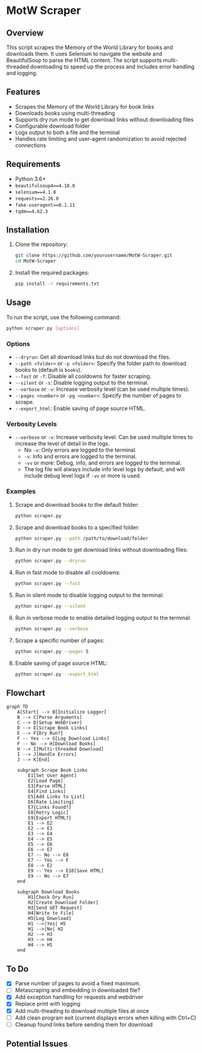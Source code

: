 # MotW Scraper

## Overview

This script scrapes the Memory of the World Library for books and downloads them. It uses Selenium to navigate the website and BeautifulSoup to parse the HTML content. The script supports multi-threaded downloading to speed up the process and includes error handling and logging.

## Features

- Scrapes the Memory of the World Library for book links
- Downloads books using multi-threading
- Supports dry run mode to get download links without downloading files
- Configurable download folder
- Logs output to both a file and the terminal
- Handles rate limiting and user-agent randomization to avoid rejected connections

## Requirements

- Python 3.6+
- `beautifulsoup4==4.10.0`
- `selenium==4.1.0`
- `requests==2.26.0`
- `fake-useragent==0.1.11`
- `tqdm==4.62.3`

## Installation

1. Clone the repository:

    ```sh
    git clone https://github.com/yourusername/MotW-Scraper.git
    cd MotW-Scraper
    ```

2. Install the required packages:

    ```sh
    pip install -r requirements.txt
    ```

## Usage

To run the script, use the following command:

```sh
python scraper.py [options]
```

### Options

- `--dryrun`: Get all download links but do not download the files.
- `--path <folder>` or `-p <folder>`: Specify the folder path to download books to (default is `books`).
- `--fast` or `-f`: Disable all cooldowns for faster scraping.
- `--silent` or `-s`: Disable logging output to the terminal.
- `--verbose` or `-v`: Increase verbosity level (can be used multiple times).
- `--pages <number>` or `-pg <number>`: Specify the number of pages to scrape.
- `--export_html`: Enable saving of page source HTML.

### Verbosity Levels

- `--verbose` or `-v`: Increase verbosity level. Can be used multiple times to increase the level of detail in the logs.
  - No `-v`: Only errors are logged to the terminal.
  - `-v`: Info and errors are logged to the terminal.
  - `-vv` or more: Debug, info, and errors are logged to the terminal.
  - The log file will always include info level logs by default, and will include debug level logs if `-vv` or more is used.

### Examples

1. Scrape and download books to the default folder:

    ```sh
    python scraper.py
    ```

2. Scrape and download books to a specified folder:

    ```sh
    python scraper.py --path /path/to/download/folder
    ```

3. Run in dry run mode to get download links without downloading files:

    ```sh
    python scraper.py --dryrun
    ```

4. Run in fast mode to disable all cooldowns:

    ```sh
    python scraper.py --fast
    ```

5. Run in silent mode to disable logging output to the terminal:

    ```sh
    python scraper.py --silent
    ```

6. Run in verbose mode to enable detailed logging output to the terminal:

    ```sh
    python scraper.py --verbose
    ```

7. Scrape a specific number of pages:

    ```sh
    python scraper.py --pages 5
    ```

8. Enable saving of page source HTML:

    ```sh
    python scraper.py --export_html
    ```

## Flowchart

```mermaid
graph TD
    A[Start] --> B[Initialize Logger]
    B --> C[Parse Arguments]
    C --> D[Setup WebDriver]
    D --> E[Scrape Book Links]
    E --> F{Dry Run?}
    F -- Yes --> G[Log Download Links]
    F -- No --> H[Download Books]
    H --> I[Multi-threaded Download]
    I --> J[Handle Errors]
    J --> K[End]

    subgraph Scrape Book Links
        E1[Set User Agent]
        E2[Load Page]
        E3[Parse HTML]
        E4[Find Links]
        E5[Add Links to List]
        E6[Rate Limiting]
        E7{Links Found?}
        E8[Retry Logic]
        E9{Export HTML?}
        E1 --> E2
        E2 --> E3
        E3 --> E4
        E4 --> E5
        E5 --> E6
        E6 --> E7
        E7 -- No --> E8
        E7 -- Yes --> F
        E8 --> E2
        E9 -- Yes --> E10[Save HTML]
        E9 -- No --> E7
    end

    subgraph Download Books
        H1[Check Dry Run]
        H2[Create Download Folder]
        H3[Send GET Request]
        H4[Write to File]
        H5[Log Download]
        H1 -->|Yes| H5
        H1 -->|No| H2
        H2 --> H3
        H3 --> H4
        H4 --> H5
    end
```

## To Do

- [X] Parse number of pages to avoid a fixed maximum.
- [ ] Metascraping and embedding in downloaded file?
- [X] Add exception handling for requests and webdriver
- [X] Replace print with logging
- [X] Add multi-theading to download multiple files at once
- [ ] Add clean program exit (current displays errors when killing with Ctrl+C)
- [ ] Cleanup found links before sending them for download

## Potential Issues
